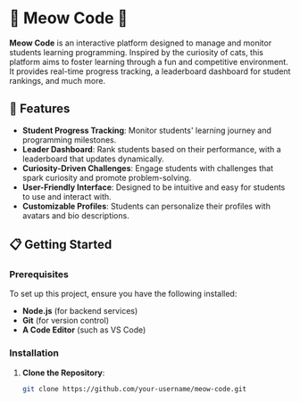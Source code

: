 # 🐾 Meow Code 🐾

**Meow Code** is an interactive platform designed to manage and monitor students learning programming. Inspired by the curiosity of cats, this platform aims to foster learning through a fun and competitive environment. It provides real-time progress tracking, a leaderboard dashboard for student rankings, and much more.

## 🚀 Features

- **Student Progress Tracking**: Monitor students' learning journey and programming milestones.
- **Leader Dashboard**: Rank students based on their performance, with a leaderboard that updates dynamically.
- **Curiosity-Driven Challenges**: Engage students with challenges that spark curiosity and promote problem-solving.
- **User-Friendly Interface**: Designed to be intuitive and easy for students to use and interact with.
- **Customizable Profiles**: Students can personalize their profiles with avatars and bio descriptions.

## 📋 Getting Started

### Prerequisites

To set up this project, ensure you have the following installed:

- **Node.js** (for backend services)
- **Git** (for version control)
- **A Code Editor** (such as VS Code)

### Installation

1. **Clone the Repository**:
   ```bash
   git clone https://github.com/your-username/meow-code.git
